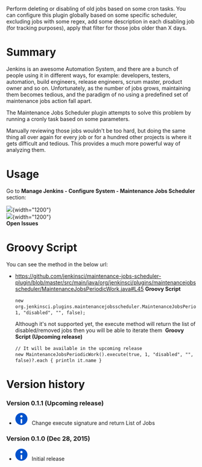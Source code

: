Perform deleting or disabling of old jobs based on some cron tasks. You
can configure this plugin globally based on some specific scheduler,
excluding jobs with some regex, add some description in each disabling
job (for tracking purposes), apply that filter for those jobs older than
X days.

  

# Summary

Jenkins is an awesome Automation System, and there are a bunch of people
using it in different ways, for example: developers, testers,
automation, build engineers, release engineers, scrum master, product
owner and so on. Unfortunately, as the number of jobs grows, maintaining
them becomes tedious, and the paradigm of no using a predefined set of
maintenance jobs action fall apart.

The Maintenance Jobs Scheduler plugin attempts to solve this problem by
running a cronly task based on some parameters.

Manually reviewing those jobs wouldn't be too hard, but doing the same
thing all over again for every job or for a hundred other projects is
where it gets difficult and tedious. This provides a much more powerful
way of analyzing them.

# Usage

Go to **Manage Jenkins - Configure System - Maintenance Jobs Scheduler**
section:

![](https://raw.githubusercontent.com/jenkinsci/maintenance-jobs-scheduler-plugin/master/images/global-setup.png){width="1200"}  
![](https://raw.githubusercontent.com/jenkinsci/maintenance-jobs-scheduler-plugin/master/images/disabled-job.png){width="1200"}  
**Open Issues**

# Groovy Script

You can see the method in the below url:

-   <https://github.com/jenkinsci/maintenance-jobs-scheduler-plugin/blob/master/src/main/java/org/jenkinsci/plugins/maintenancejobsscheduler/MaintenanceJobsPeriodicWork.java#L45>
    **Groovy Script**

    ``` syntaxhighlighter-pre
    new org.jenkinsci.plugins.maintenancejobsscheduler.MaintenanceJobsPeriodicWork().execute(true, 1, "disabled", "", false);
    ```

    Although it's not supported yet, the execute method will return the
    list of disabled/removed jobs then you will be able to iterate them 
    **Groovy Script (Upcoming release)**

    ``` syntaxhighlighter-pre
    // It will be available in the upcoming release
    new MaintenanceJobsPeriodicWork().execute(true, 1, "disabled", "", false)?.each { println it.name }
    ```

# Version history

### Version 0.1.1 (Upcoming release)

-   ![(info)](docs/images/information.svg)
      Change execute signature and return List of Jobs

### Version 0.1.0 (Dec 28, 2015)

-   ![(info)](docs/images/information.svg)
      Initial release
